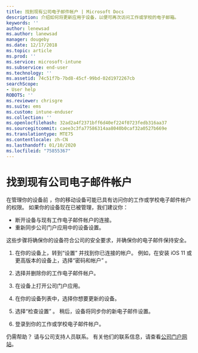 ```yaml
---
title: 找到现有公司电子邮件帐户 | Microsoft Docs
description: 介绍如何将更新应用于设备，以便可再次访问工作或学校的电子邮箱。
keywords: ''
author: lenewsad
ms.author: lanewsad
manager: dougeby
ms.date: 12/17/2018
ms.topic: article
ms.prod: ''
ms.service: microsoft-intune
ms.subservice: end-user
ms.technology: ''
ms.assetid: 74c51f7b-7bd8-45cf-99bd-02d1972267cb
searchScope:
- User help
ROBOTS: ''
ms.reviewer: chrisgre
ms.suite: ems
ms.custom: intune-enduser
ms.collection: ''
ms.openlocfilehash: 32ad2a4f2371bff6d40ef224f0723fedb316aa37
ms.sourcegitcommit: caee3c3fa77586314aa8040b0caf32a0527b669e
ms.translationtype: MTE75
ms.contentlocale: zh-CN
ms.lasthandoff: 01/10/2020
ms.locfileid: "75855367"
---
```

# <a name="an-existing-company-email-account-was-found"></a>找到现有公司电子邮件帐户

在管理你的设备前  ，你的移动设备可能已具有访问你的工作或学校电子邮件帐户的权限。 如果你的设备现在已被管理，我们建议你：

* 断开设备与现有工作电子邮件帐户的连接。
* 重新同步公司门户应用中的设备设置。  

这些步骤将确保你的设备符合公司的安全要求，并确保你的电子邮件保持安全。

1. 在你的设备上，转到“设置”  并找到你已连接的帐户。 例如，在安装 iOS 11 或更高版本的设备上，选择“密码和帐户”  。
 
2. 选择并删除你的工作电子邮件帐户。

3. 在设备上打开公司门户应用。  

4. 在你的设备列表中，选择你想要更新的设备。

5. 选择“检查设置”  。 稍后，设备将同步你的新电子邮件设置。

6. 登录到你的工作或学校电子邮件帐户。

仍需帮助？ 请与公司支持人员联系。 有关他们的联系信息，请查看[公司门户网站](https://go.microsoft.com/fwlink/?linkid=2010980)。
